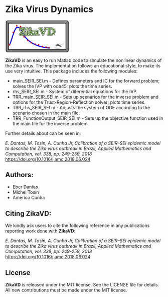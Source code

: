 # Zika Virus Dynamics

<img src="logo/ZikaVD_logo.png" width="40%">

**ZikaVD** is an easy to run Matlab code to simulate the nonlinear dynamics of the Zika virus. The implementation follows an educational style, to make its use very intuitive. This package includes the following modules:

- main_SEIR_SEI.m - Defines parameters and IC for the forward problem; solves the IVP with ode45; plots the time series.
- rhs_SEIR_SEI.m - System of diferential equations for the IVP.
- TRR_main_SEIR_SEI.m - Sets up scenarios for the inverse problem and options for the Trust-Region-Reflection solver; plots time series.
- TRR_rhs_SEIR_SEI.m - Adjusts the system of ODE according to the scenario chosen in the main file.
- TRR_FunctionOutput_SEIR_SEI.m - Sets up the objective function used in the main file for the inverse problem.


Further details about can be seen in:

*E. Dantas, M. Tosin, A. Cunha Jr, Calibration of a SEIR–SEI epidemic model to describe the Zika virus outbreak in Brazil,  Applied Mathematics and Computation, vol. 338, pp. 249-259, 2018*
https://doi.org/10.1016/j.amc.2018.06.024

## Authors:
- Eber Dantas
- Michel Tosin
- Americo Cunha

## Citing ZikaVD:

We kindly ask users to cite the following reference in any publications reporting work done with **ZikaVD**:

*E. Dantas, M. Tosin, A. Cunha Jr, Calibration of a SEIR–SEI epidemic model to describe the Zika virus outbreak in Brazil,  Applied Mathematics and Computation, vol. 338, pp. 249-259, 2018*
https://doi.org/10.1016/j.amc.2018.06.024


## License

**ZikaVD** is released under the MIT license. See the LICENSE file for details. All new contributions must be made under the MIT license.
